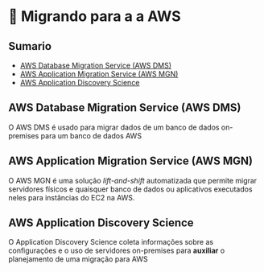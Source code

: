 <h1> 🌱 Migrando para a a AWS </h1>

<h2> Sumario </h2>

- [AWS Database Migration Service (AWS DMS)](#aws-database-migration-service-aws-dms)
- [AWS Application Migration Service (AWS MGN)](#aws-application-migration-service-aws-mgn)
- [AWS Application Discovery Science](#aws-application-discovery-science)

## AWS Database Migration Service (AWS DMS)

O AWS DMS é usado para migrar dados de um banco de dados on-premises para um banco de dados AWS

## AWS Application Migration Service (AWS MGN)

O AWS MGN é uma solução *lift-and-shift* automatizada que permite migrar servidores físicos e quaisquer banco de dados ou aplicativos executados neles para instâncias do EC2 na AWS.

## AWS Application Discovery Science

O Application Discovery Science coleta informações sobre as configurações e o uso de servidores on-premises para **auxiliar** o planejamento de uma migração para AWS
